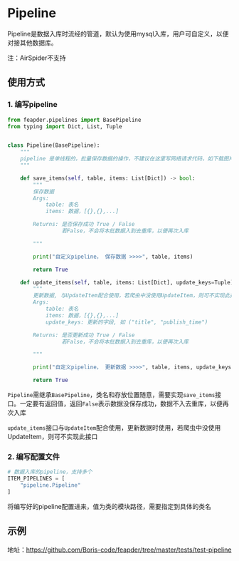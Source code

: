 # Pipeline

Pipeline是数据入库时流经的管道，默认为使用mysql入库，用户可自定义，以便对接其他数据库。

注：AirSpider不支持

## 使用方式

### 1. 编写pipeline

```python
from feapder.pipelines import BasePipeline
from typing import Dict, List, Tuple


class Pipeline(BasePipeline):
    """
    pipeline 是单线程的，批量保存数据的操作，不建议在这里写网络请求代码，如下载图片等
    """

    def save_items(self, table, items: List[Dict]) -> bool:
        """
        保存数据
        Args:
            table: 表名
            items: 数据，[{},{},...]

        Returns: 是否保存成功 True / False
                 若False，不会将本批数据入到去重库，以便再次入库

        """

        print("自定义pipeline， 保存数据 >>>>", table, items)

        return True

    def update_items(self, table, items: List[Dict], update_keys=Tuple) -> bool:
        """
        更新数据, 与UpdateItem配合使用，若爬虫中没使用UpdateItem，则可不实现此接口
        Args:
            table: 表名
            items: 数据，[{},{},...]
            update_keys: 更新的字段, 如 ("title", "publish_time")

        Returns: 是否更新成功 True / False
                 若False，不会将本批数据入到去重库，以便再次入库

        """

        print("自定义pipeline， 更新数据 >>>>", table, items, update_keys)

        return True
```

`Pipeline`需继承`BasePipeline`，类名和存放位置随意，需要实现`save_items`接口。一定要有返回值，返回`False`表示数据没保存成功，数据不入去重库，以便再次入库

`update_items`接口与`UpdateItem`配合使用，更新数据时使用，若爬虫中没使用UpdateItem，则可不实现此接口

### 2. 编写配置文件

```python
# 数据入库的pipeline，支持多个
ITEM_PIPELINES = [
    "pipeline.Pipeline"
]
``` 

将编写好的pipeline配置进来，值为类的模块路径，需要指定到具体的类名

## 示例

地址：https://github.com/Boris-code/feapder/tree/master/tests/test-pipeline